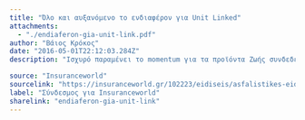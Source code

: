 ```yaml
---
title: "Όλο και αυξανόμενο το ενδιαφέρον για Unit Linked"
attachments:
  - "./endiaferon-gia-unit-link.pdf"
author: "Βάιος Κρόκος"
date: "2016-05-01T22:12:03.284Z"
description: "Ισχυρό παραμένει το momentum για τα προϊόντα Ζωής συνδεδεμένα με επένδυση (Unit Linked) όπως αποδεικνύεται μήνα με το μήνα στα επίσημα στοιχεία όσον αφορά την ασφαλιστική παραγωγή."

source: "Insuranceworld"
sourcelink: "https://insuranceworld.gr/102223/eidiseis/asfalistikes-eidiseis/olo-kai-ayxanomeno-to-endiaferon-gia-unit-linked/?utm_source=email&utm_medium=social-media&utm_campaign=addtoany"
label: "Σύνδεσμος για Insuranceworld"
sharelink: "endiaferon-gia-unit-link"
---
```

